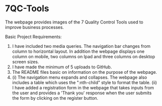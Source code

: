 # 7QC-Tools
The webpage provides images of the 7 Quality Control Tools used to improve business processes. 

Basic Project Requirements:
1. I have included two media queries. The navigation bar changes from column to horizontal layout. In addition the webpage displays one column on mobile, two columns on Ipad and three columns on desktop screen sizes.
2. I have made the minimum of 5 uploads to GitHub.
3. The README files basic on information on the purpose of the webpage.
4. (i) The navigation menu expands and collapses. The webpage also includes a table which uses the ":nth-child" style to format the table.
    (ii) I have added a registration form in the webpage that takes inputs from the user and provides a 'Thank you' response when the user submits the form by clicking on the register button.
